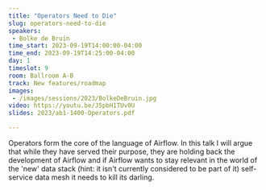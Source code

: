 ```yaml
---
title: "Operators Need to Die"
slug: operators-need-to-die
speakers:
 - Bolke de Bruin
time_start: 2023-09-19T14:00:00-04:00
time_end: 2023-09-19T14:25:00-04:00
day: 1
timeslot: 9
room: Ballroom A-B
track: New features/roadmap
images:
 - /images/sessions/2023/BolkeDeBruin.jpg
video: https://youtu.be/J5pbH1TUv0U
slides: 2023/ab1-1400-Operators.pdf

---
```


Operators form the core of the language of Airflow. In this talk I will argue that while they have served their purpose, they are holding back the development of Airflow and if Airflow wants to stay relevant in the world of the 'new' data stack (hint: it isn't currently considered to be part of it) self-service data mesh it needs to kill its darling.
